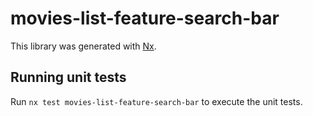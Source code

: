 # movies-list-feature-search-bar

This library was generated with [Nx](https://nx.dev).

## Running unit tests

Run `nx test movies-list-feature-search-bar` to execute the unit tests.
